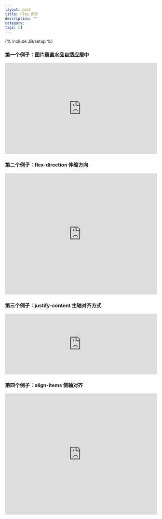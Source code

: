 ```yaml
---
layout: post
title: Flex 例子
description: ""
category: 
tags: []
---
```

{% include JB/setup %}
<script src="http://cdnjs.cloudflare.com/ajax/libs/holder/2.4.0/holder.js"></script>

### 第一个例子：图片垂直水品自适应居中

<iframe width="100%" height="300" src="http://jsfiddle.net/junyuecao/qwwxL1q4/embedded/result,html,css" allowfullscreen="allowfullscreen" frameborder="0"></iframe>

### 第二个例子：flex-direction 伸缩方向

<iframe width="100%" height="400" src="http://jsfiddle.net/junyuecao/xzqhcntv/embedded/result,html,js,css" allowfullscreen="allowfullscreen" frameborder="0"></iframe>

### 第三个例子：justify-content 主轴对齐方式
<iframe width="100%" height="200" src="http://jsfiddle.net/junyuecao/64k94n3L/embedded/result,html,js,css" allowfullscreen="allowfullscreen" frameborder="0"></iframe>

### 第四个例子：align-items 侧轴对齐

<iframe width="100%" height="400" src="http://jsfiddle.net/junyuecao/rbysovjx/embedded/result,html,css,js" allowfullscreen="allowfullscreen" frameborder="0"></iframe>